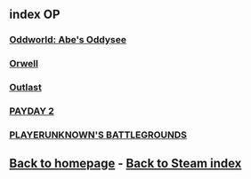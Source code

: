 ## index OP

### [Oddworld: Abe's Oddysee](https://store.steampowered.com/app/15700/Oddworld_Abes_Oddysee/)    
### [Orwell](https://store.steampowered.com/app/491950/Orwell_Keeping_an_Eye_On_You/)    
### [Outlast](https://store.steampowered.com/app/238320/Outlast/)    
### [PAYDAY 2](https://store.steampowered.com/app/218620/PAYDAY_2/)    
### [PLAYERUNKNOWN'S BATTLEGROUNDS](https://store.steampowered.com/app/578080/PLAYERUNKNOWNS_BATTLEGROUNDS/)   

## [Back to homepage](/)  -  [Back to Steam index](/Steam/indexSteam.html)
